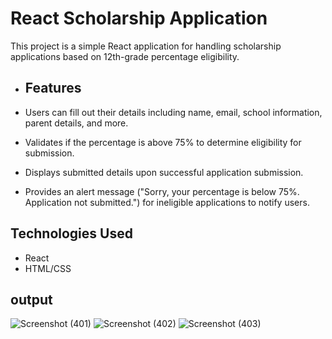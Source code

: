 # React Scholarship Application

This project is a simple React application for handling scholarship applications based on 12th-grade percentage eligibility.


- ## Features

- Users can fill out their details including name, email, school information, parent details, and more.
- Validates if the percentage is above 75% to determine eligibility for submission.
- Displays submitted details upon successful application submission.
- Provides an alert message ("Sorry, your percentage is below 75%. Application not submitted.") for ineligible applications to notify users.


## Technologies Used

- React
- HTML/CSS


## output
![Screenshot (401)](https://github.com/kavithalaya-v/react-project-scholarshipForm/assets/149076339/b380e61b-3cab-466d-bff5-469d733b32f7)
![Screenshot (402)](https://github.com/kavithalaya-v/react-project-scholarshipForm/assets/149076339/84ce28b6-4020-4930-b4e6-41ffc243f04b)
![Screenshot (403)](https://github.com/kavithalaya-v/react-project-scholarshipForm/assets/149076339/0392d0d0-7f51-4500-bb86-64b783aa411a)
